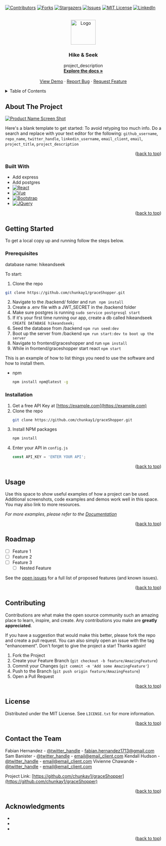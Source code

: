 <!-- Improved compatibility of back to top link: See: https://github.com/othneildrew/Best-README-Template/pull/73 -->
<a name="readme-top"></a>
<!--
*** Thanks for checking out the Best-README-Template. If you have a suggestion
*** that would make this better, please fork the repo and create a pull request
*** or simply open an issue with the tag "enhancement".
*** Don't forget to give the project a star!
*** Thanks again! Now go create something AMAZING! :D
-->



<!-- PROJECT SHIELDS -->
<!--
*** I'm using markdown "reference style" links for readability.
*** Reference links are enclosed in brackets [ ] instead of parentheses ( ).
*** See the bottom of this document for the declaration of the reference variables
*** for contributors-url, forks-url, etc. This is an optional, concise syntax you may use.
*** https://www.markdownguide.org/basic-syntax/#reference-style-links
-->
[![Contributors][contributors-shield]][contributors-url]
[![Forks][forks-shield]][forks-url]
[![Stargazers][stars-shield]][stars-url]
[![Issues][issues-shield]][issues-url]
[![MIT License][license-shield]][license-url]
[![LinkedIn][linkedin-shield]][linkedin-url]



<!-- PROJECT LOGO -->
<br />
<div align="center">
  <a href="https://github.com/chunkay1/graceShopper">
    <img src="images/logo.png" alt="Logo" width="80" height="80">
  </a>

<h3 align="center">Hike & Seek</h3>

  <p align="center">
    project_description
    <br />
    <a href="https://github.com/chunkay1/graceShopper/tree/main"><strong>Explore the docs »</strong></a>
    <br />
    <br />
    <a href="https://github.com/chunkay1/graceShopper/tree/main">View Demo</a>
    ·
    <a href="https://github.com/chunkay1/graceShopper/issues">Report Bug</a>
    ·
    <a href="https://github.com/chunkay1/graceShopper/issues">Request Feature</a>
  </p>
</div>



<!-- TABLE OF CONTENTS -->
<details>
  <summary>Table of Contents</summary>
  <ol>
    <li>
      <a href="#about-the-project">About The Project</a>
      <ul>
        <li><a href="#built-with">Built With</a></li>
      </ul>
    </li>
    <li>
      <a href="#getting-started">Getting Started</a>
      <ul>
        <li><a href="#prerequisites">Prerequisites</a></li>
        <li><a href="#installation">Installation</a></li>
      </ul>
    </li>
    <li><a href="#usage">Usage</a></li>
    <li><a href="#roadmap">Roadmap</a></li>
    <li><a href="#contributing">Contributing</a></li>
    <li><a href="#license">License</a></li>
    <li><a href="#contact">Contact</a></li>
    <li><a href="#acknowledgments">Acknowledgments</a></li>
  </ol>
</details>



<!-- ABOUT THE PROJECT -->
## About The Project

[![Product Name Screen Shot][product-screenshot]](https://example.com)

Here's a blank template to get started: To avoid retyping too much info. Do a search and replace with your text editor for the following: `github_username`, `repo_name`, `twitter_handle`, `linkedin_username`, `email_client`, `email`, `project_title`, `project_description`

<p align="right">(<a href="#readme-top">back to top</a>)</p>



### Built With

* Add express
* Add postgres
* [![React][React.js]][React-url]
* [![Vue][Vue.js]][Vue-url]
* [![Bootstrap][Bootstrap.com]][Bootstrap-url]
* [![JQuery][JQuery.com]][JQuery-url]

<p align="right">(<a href="#readme-top">back to top</a>)</p>



<!-- GETTING STARTED -->
## Getting Started

To get a local copy up and running follow the steps below. 

### Prerequisites

database name: hikeandseek

To start:
  1. Clone the repo
   ```sh
   git clone https://github.com/chunkay1/graceShopper.git
   ```
  2. Navigate to the /backend/ folder and run 
    ``` 
    npm install
    ``` 
  3. Create a .env file with a JWT_SECRET in the /backend folder
  4. Make sure postgres is running
    ```
    sudo service postgresql start
    ```
  5. If it's your first time running our app, create a db called hikeandseek
    ```
    CREATE DATABASE hikeandseek;
    ```
  6. Seed the database from /backend
    ```
    npm run seed:dev
    ```
  7. Boot up the server from /backend
    ```
    npm run start:dev to boot up the server
    ```
  8. Navigate to frontend/graceshopper and run
    ```
    npm install
    ```
  9. While in frontend/graceshopper start react
    ```
    npm start
    ```
    
This is an example of how to list things you need to use the software and how to install them.
* npm
  ```sh
  npm install npm@latest -g
  ```

### Installation

1. Get a free API Key at [https://example.com](https://example.com)
2. Clone the repo
   ```sh
   git clone https://github.com/chunkay1/graceShopper.git
   ```
3. Install NPM packages
   ```sh
   npm install
   ```
4. Enter your API in `config.js`
   ```js
   const API_KEY = 'ENTER YOUR API';
   ```

<p align="right">(<a href="#readme-top">back to top</a>)</p>



<!-- USAGE EXAMPLES -->
## Usage

Use this space to show useful examples of how a project can be used. Additional screenshots, code examples and demos work well in this space. You may also link to more resources.

_For more examples, please refer to the [Documentation](https://example.com)_

<p align="right">(<a href="#readme-top">back to top</a>)</p>



<!-- ROADMAP -->
## Roadmap

- [ ] Feature 1
- [ ] Feature 2
- [ ] Feature 3
    - [ ] Nested Feature

See the [open issues](https://github.com/chunkay1/graceShopper/issues) for a full list of proposed features (and known issues).

<p align="right">(<a href="#readme-top">back to top</a>)</p>



<!-- CONTRIBUTING -->
## Contributing

Contributions are what make the open source community such an amazing place to learn, inspire, and create. Any contributions you make are **greatly appreciated**.

If you have a suggestion that would make this better, please fork the repo and create a pull request. You can also simply open an issue with the tag "enhancement".
Don't forget to give the project a star! Thanks again!

1. Fork the Project
2. Create your Feature Branch (`git checkout -b feature/AmazingFeature`)
3. Commit your Changes (`git commit -m 'Add some AmazingFeature'`)
4. Push to the Branch (`git push origin feature/AmazingFeature`)
5. Open a Pull Request

<p align="right">(<a href="#readme-top">back to top</a>)</p>



<!-- LICENSE -->
## License

Distributed under the MIT License. See `LICENSE.txt` for more information.

<p align="right">(<a href="#readme-top">back to top</a>)</p>



<!-- CONTACT -->
## Contact the Team

Fabian Hernandez - [@twitter_handle](https://twitter.com/twitter_handle) - fabian.hernandez1713@gmail.com
Sam Banister - [@twitter_handle](https://twitter.com/twitter_handle) - email@email_client.com
Kendall Hudson - [@twitter_handle](https://twitter.com/twitter_handle) - email@email_client.com
Vivienne Chawande - [@twitter_handle](https://twitter.com/twitter_handle) - email@email_client.com

Project Link: [https://github.com/chunkay1/graceShopper](https://github.com/chunkay1/graceShopper)

<p align="right">(<a href="#readme-top">back to top</a>)</p>



<!-- ACKNOWLEDGMENTS -->
## Acknowledgments

* []()
* []()
* []()

<p align="right">(<a href="#readme-top">back to top</a>)</p>



<!-- MARKDOWN LINKS & IMAGES -->
<!-- https://www.markdownguide.org/basic-syntax/#reference-style-links -->
[contributors-shield]: https://img.shields.io/github/contributors/chunkay1/graceShopper.svg?style=for-the-badge
[contributors-url]: https://github.com/chunkay1/graceShopper/graphs/contributors
[forks-shield]: https://img.shields.io/github/forks/chunkay1/graceShopper.svg?style=for-the-badge
[forks-url]: https://github.com/chunkay1/graceShopper/network/members
[stars-shield]: https://img.shields.io/github/stars/chunkay1/graceShopper.svg?style=for-the-badge
[stars-url]: https://github.com/chunkay1/graceShopper/stargazers
[issues-shield]: https://img.shields.io/github/issues/chunkay1/graceShopper.svg?style=for-the-badge
[issues-url]: https://github.com/chunkay1/graceShopper/issues
[license-shield]: https://img.shields.io/github/license/chunkay1/graceShopper.svg?style=for-the-badge
[license-url]: https://github.com/chunkay1/graceShopper/blob/master/LICENSE.txt
[linkedin-shield]: https://img.shields.io/badge/-LinkedIn-black.svg?style=for-the-badge&logo=linkedin&colorB=555
[linkedin-url]: https://linkedin.com/in/linkedin_username
[product-screenshot]: images/screenshot.png
[Next.js]: https://img.shields.io/badge/next.js-000000?style=for-the-badge&logo=nextdotjs&logoColor=white
[Next-url]: https://nextjs.org/
[React.js]: https://img.shields.io/badge/React-20232A?style=for-the-badge&logo=react&logoColor=61DAFB
[React-url]: https://reactjs.org/
[Vue.js]: https://img.shields.io/badge/Vue.js-35495E?style=for-the-badge&logo=vuedotjs&logoColor=4FC08D
[Vue-url]: https://vuejs.org/
[Angular.io]: https://img.shields.io/badge/Angular-DD0031?style=for-the-badge&logo=angular&logoColor=white
[Angular-url]: https://angular.io/
[Svelte.dev]: https://img.shields.io/badge/Svelte-4A4A55?style=for-the-badge&logo=svelte&logoColor=FF3E00
[Svelte-url]: https://svelte.dev/
[Laravel.com]: https://img.shields.io/badge/Laravel-FF2D20?style=for-the-badge&logo=laravel&logoColor=white
[Laravel-url]: https://laravel.com
[Bootstrap.com]: https://img.shields.io/badge/Bootstrap-563D7C?style=for-the-badge&logo=bootstrap&logoColor=white
[Bootstrap-url]: https://getbootstrap.com
[JQuery.com]: https://img.shields.io/badge/jQuery-0769AD?style=for-the-badge&logo=jquery&logoColor=white
[JQuery-url]: https://jquery.com
